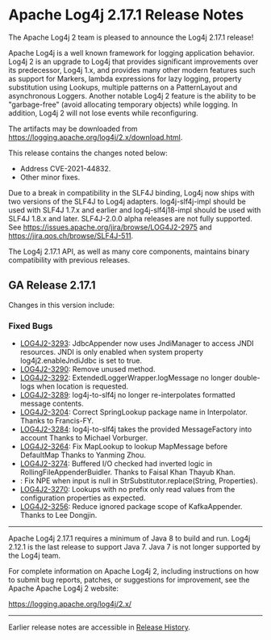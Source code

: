 <!---
 Licensed to the Apache Software Foundation (ASF) under one or more
 contributor license agreements.  See the NOTICE file distributed with
 this work for additional information regarding copyright ownership.
 The ASF licenses this file to You under the Apache License, Version 2.0
 (the "License"); you may not use this file except in compliance with
 the License.  You may obtain a copy of the License at

      http://www.apache.org/licenses/LICENSE-2.0

 Unless required by applicable law or agreed to in writing, software
 distributed under the License is distributed on an "AS IS" BASIS,
 WITHOUT WARRANTIES OR CONDITIONS OF ANY KIND, either express or implied.
 See the License for the specific language governing permissions and
 limitations under the License.
-->
# Apache Log4j 2.17.1 Release Notes

The Apache Log4j 2 team is pleased to announce the Log4j 2.17.1 release!

Apache Log4j is a well known framework for logging application behavior. Log4j 2 is an upgrade
to Log4j that provides significant improvements over its predecessor, Log4j 1.x, and provides
many other modern features such as support for Markers, lambda expressions for lazy logging,
property substitution using Lookups, multiple patterns on a PatternLayout and asynchronous
Loggers. Another notable Log4j 2 feature is the ability to be "garbage-free" (avoid allocating
temporary objects) while logging. In addition, Log4j 2 will not lose events while reconfiguring.

The artifacts may be downloaded from https://logging.apache.org/log4j/2.x/download.html.

This release contains the changes noted below:

* Address CVE-2021-44832.
* Other minor fixes.

Due to a break in compatibility in the SLF4J binding, Log4j now ships with two versions of the SLF4J to Log4j adapters.
log4j-slf4j-impl should be used with SLF4J 1.7.x and earlier and log4j-slf4j18-impl should be used with SLF4J 1.8.x and
later. SLF4J-2.0.0 alpha releases are not fully supported. See https://issues.apache.org/jira/browse/LOG4J2-2975 and
https://jira.qos.ch/browse/SLF4J-511.

The Log4j 2.17.1 API, as well as many core components, maintains binary compatibility with previous releases.

## GA Release 2.17.1

Changes in this version include:


### Fixed Bugs
* [LOG4J2-3293](https://issues.apache.org/jira/browse/LOG4J2-3293):
JdbcAppender now uses JndiManager to access JNDI resources. JNDI is only enabled when system property
        log4j2.enableJndiJdbc is set to true.
* [LOG4J2-3290](https://issues.apache.org/jira/browse/LOG4J2-3290):
Remove unused method.
* [LOG4J2-3292](https://issues.apache.org/jira/browse/LOG4J2-3292):
ExtendedLoggerWrapper.logMessage no longer double-logs when location is requested.
* [LOG4J2-3289](https://issues.apache.org/jira/browse/LOG4J2-3289):
log4j-to-slf4j no longer re-interpolates formatted message contents.
* [LOG4J2-3204](https://issues.apache.org/jira/browse/LOG4J2-3204):
Correct SpringLookup package name in Interpolator. Thanks to Francis-FY.
* [LOG4J2-3284](https://issues.apache.org/jira/browse/LOG4J2-3284):
log4j-to-slf4j takes the provided MessageFactory into account Thanks to Michael Vorburger.
* [LOG4J2-3264](https://issues.apache.org/jira/browse/LOG4J2-3264):
Fix MapLookup to lookup MapMessage before DefaultMap Thanks to Yanming Zhou.
* [LOG4J2-3274](https://issues.apache.org/jira/browse/LOG4J2-3274):
Buffered I/O checked had inverted logic in RollingFileAppenderBuidler. Thanks to Faisal Khan Thayub Khan.
* [](https://issues.apache.org/jira/browse/LOG4J2-3274):
Fix NPE when input is null in StrSubstitutor.replace(String, Properties).
* [LOG4J2-3270](https://issues.apache.org/jira/browse/LOG4J2-3270):
Lookups with no prefix only read values from the configuration properties as expected.
* [LOG4J2-3256](https://issues.apache.org/jira/browse/LOG4J2-3256):
Reduce ignored package scope of KafkaAppender. Thanks to Lee Dongjin.


---

Apache Log4j 2.17.1 requires a minimum of Java 8 to build and run. Log4j 2.12.1 is the last release to support
Java 7. Java 7 is not longer supported by the Log4j team.

For complete information on Apache Log4j 2, including instructions on how to submit bug
reports, patches, or suggestions for improvement, see the Apache Apache Log4j 2 website:

https://logging.apache.org/log4j/2.x/

---

Earlier release notes are accessible in [Release History](https://logging.apache.org/log4j/2.x/changes-report.html).
